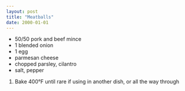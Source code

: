```yaml
---
layout: post
title: "Meatballs"
date: 2000-01-01
---
```


- 50/50 pork and beef mince
- 1 blended onion
- 1 egg
- parmesan cheese
- chopped parsley, cilantro
- salt, pepper

1. Bake 400°F until rare if using in another dish, or all the way through